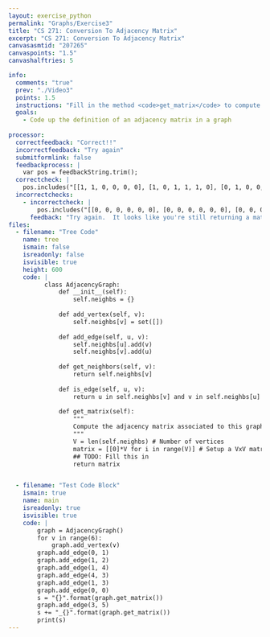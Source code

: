 ```yaml
---
layout: exercise_python
permalink: "Graphs/Exercise3"
title: "CS 271: Conversion To Adjacency Matrix"
excerpt: "CS 271: Conversion To Adjacency Matrix"
canvasasmtid: "207265"
canvaspoints: "1.5"
canvashalftries: 5

info:
  comments: "true"
  prev: "./Video3"
  points: 1.5
  instructions: "Fill in the method <code>get_matrix</code> to compute an adjacency matrix associated to the graph."
  goals:
    - Code up the definition of an adjacency matrix in a graph
    
processor:  
  correctfeedback: "Correct!!" 
  incorrectfeedback: "Try again"
  submitformlink: false
  feedbackprocess: | 
    var pos = feedbackString.trim();
  correctcheck: |
    pos.includes("[[1, 1, 0, 0, 0, 0], [1, 0, 1, 1, 1, 0], [0, 1, 0, 0, 0, 0], [0, 1, 0, 0, 1, 0], [0, 1, 0, 1, 0, 0], [0, 0, 0, 0, 0, 0]]_[[1, 1, 0, 0, 0, 0], [1, 0, 1, 1, 1, 0], [0, 1, 0, 0, 0, 0], [0, 1, 0, 0, 1, 1], [0, 1, 0, 1, 0, 0], [0, 0, 0, 1, 0, 0]]")
  incorrectchecks:
    - incorrectcheck: |
        pos.includes("[[0, 0, 0, 0, 0, 0], [0, 0, 0, 0, 0, 0], [0, 0, 0, 0, 0, 0], [0, 0, 0, 0, 0, 0], [0, 0, 0, 0, 0, 0], [0, 0, 0, 0, 0, 0]]_[[0, 0, 0, 0, 0, 0], [0, 0, 0, 0, 0, 0], [0, 0, 0, 0, 0, 0], [0, 0, 0, 0, 0, 0], [0, 0, 0, 0, 0, 0], [0, 0, 0, 0, 0, 0]]")
      feedback: "Try again.  It looks like you're still returning a matrix of all 0s"
files:
  - filename: "Tree Code"
    name: tree
    ismain: false
    isreadonly: false
    isvisible: true
    height: 600
    code: | 
          class AdjacencyGraph:
              def __init__(self):
                  self.neighbs = {}
              
              def add_vertex(self, v):
                  self.neighbs[v] = set([])
              
              def add_edge(self, u, v):
                  self.neighbs[u].add(v)
                  self.neighbs[v].add(u)
              
              def get_neighbors(self, v):
                  return self.neighbs[v]
              
              def is_edge(self, u, v):
                  return u in self.neighbs[v] and v in self.neighbs[u]
              
              def get_matrix(self):
                  """
                  Compute the adjacency matrix associated to this graph
                  """
                  V = len(self.neighbs) # Number of vertices
                  matrix = [[0]*V for i in range(V)] # Setup a VxV matrix of all 0s
                  ## TODO: Fill this in
                  return matrix


  - filename: "Test Code Block"
    ismain: true
    name: main
    isreadonly: true
    isvisible: true
    code: |
        graph = AdjacencyGraph()
        for v in range(6):
            graph.add_vertex(v)
        graph.add_edge(0, 1)
        graph.add_edge(1, 2)
        graph.add_edge(1, 4)
        graph.add_edge(4, 3)
        graph.add_edge(1, 3)
        graph.add_edge(0, 0)
        s = "{}".format(graph.get_matrix())
        graph.add_edge(3, 5)
        s += "_{}".format(graph.get_matrix())
        print(s)
---
```

